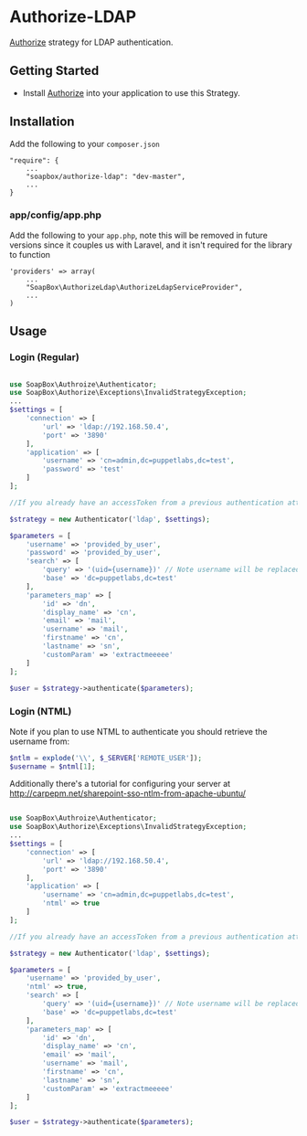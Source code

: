 # Authorize-LDAP
[Authorize](http://github.com/soapbox/authorize-ldap) strategy for LDAP authentication.

## Getting Started
- Install [Authorize](http://github.com/soapbox/authorize) into your application
to use this Strategy.

## Installation
Add the following to your `composer.json`
```
"require": {
	...
	"soapbox/authorize-ldap": "dev-master",
	...
}
```

### app/config/app.php
Add the following to your `app.php`, note this will be removed in future
versions since it couples us with Laravel, and it isn't required for the library
to function
```
'providers' => array(
	...
	"SoapBox\AuthorizeLdap\AuthorizeLdapServiceProvider",
	...
)
```

## Usage

### Login (Regular)
```php

use SoapBox\Authroize\Authenticator;
use SoapBox\Authorize\Exceptions\InvalidStrategyException;
...
$settings = [
	'connection' => [
		'url' => 'ldap://192.168.50.4',
		'port' => '3890'
	],
	'application' => [
		'username' => 'cn=admin,dc=puppetlabs,dc=test',
		'password' => 'test'
	]
];

//If you already have an accessToken from a previous authentication attempt

$strategy = new Authenticator('ldap', $settings);

$parameters = [
	'username' => 'provided_by_user',
	'password' => 'provided_by_user',
	'search' => [
		'query' => '(uid={username})' // Note username will be replaced with the above username
		'base' => 'dc=puppetlabs,dc=test'
	],
	'parameters_map' => [
		'id' => 'dn',
		'display_name' => 'cn',
		'email' => 'mail',
		'username' => 'mail',
		'firstname' => 'cn',
		'lastname' => 'sn',
		'customParam' => 'extractmeeeee'
	]
];

$user = $strategy->authenticate($parameters);
```

### Login (NTML)

Note if you plan to use NTML to authenticate you should retrieve the username from:

```php
$ntlm = explode('\\', $_SERVER['REMOTE_USER']);
$username = $ntml[1];
```

Additionally there's a tutorial for configuring your server at http://carpepm.net/sharepoint-sso-ntlm-from-apache-ubuntu/

```php

use SoapBox\Authroize\Authenticator;
use SoapBox\Authorize\Exceptions\InvalidStrategyException;
...
$settings = [
	'connection' => [
		'url' => 'ldap://192.168.50.4',
		'port' => '3890'
	],
	'application' => [
		'username' => 'cn=admin,dc=puppetlabs,dc=test',
		'ntml' => true
	]
];

//If you already have an accessToken from a previous authentication attempt

$strategy = new Authenticator('ldap', $settings);

$parameters = [
	'username' => 'provided_by_user',
	'ntml' => true,
	'search' => [
		'query' => '(uid={username})' // Note username will be replaced with the above username
		'base' => 'dc=puppetlabs,dc=test'
	],
	'parameters_map' => [
		'id' => 'dn',
		'display_name' => 'cn',
		'email' => 'mail',
		'username' => 'mail',
		'firstname' => 'cn',
		'lastname' => 'sn',
		'customParam' => 'extractmeeeee'
	]
];

$user = $strategy->authenticate($parameters);
```
